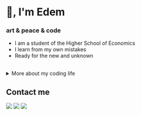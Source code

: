 # 👋, I'm Edem
### art & peace & code
- I am a student of the Higher School of Economics
- I learn from my own mistakes
- Ready for the new and unknown
<br />
<details>
<summary> More about my coding life</summary>
<br />

| [![GitHub Streak](https://github-readme-streak-stats.herokuapp.com/?user=khadievedem&theme=dark&hide_border=true)](https://github.com/khadievedem) | [![Top Langs](https://github-readme-stats.vercel.app/api/top-langs/?username=khadievedem&theme=dark&hide_border=true&layout=compact&hide_title=true)](https://github.com/khadievedem) |
| ------------------------------- | ------------------------------- |
</details>


## Contact me
[![](https://img.shields.io/badge/-telegram-white?style=for-the-badge&logo=telegram&color=black)](https://eekhdv.t.me/)
[![](https://img.shields.io/badge/-vk-white?style=for-the-badge&logo=vk&color=black)](https://vk.com/khadievedem)
[![](https://img.shields.io/badge/-gmail-white?style=for-the-badge&logo=gmail&color=black)](mailto:khadiev.edem@gmail.com)
